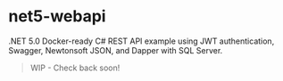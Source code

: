 ﻿# net5-webapi

.NET 5.0 Docker-ready C# REST API example using JWT authentication, Swagger, Newtonsoft JSON, and Dapper with SQL Server.

> WIP - Check back soon!
